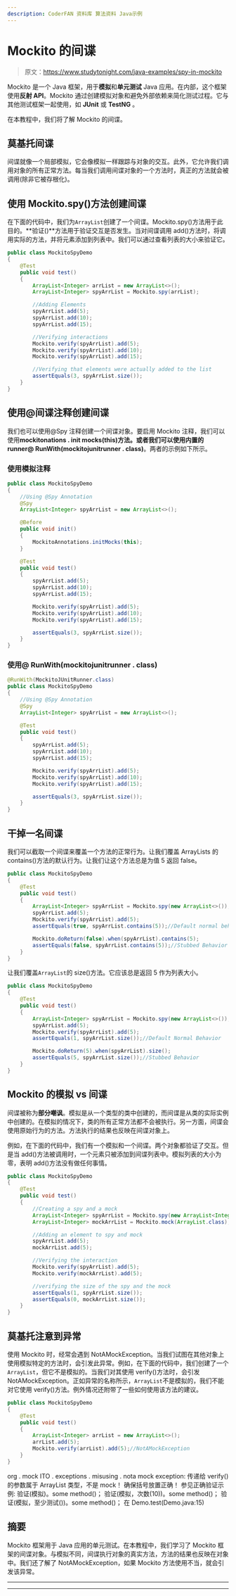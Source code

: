 ```yaml
---
description: CoderFAN 资料库 算法资料 Java示例
---
```


# Mockito 的间谍

> 原文：<https://www.studytonight.com/java-examples/spy-in-mockito>

Mockito 是一个 Java 框架，用于**模拟**和**单元测试** Java 应用。在内部，这个框架使用**反射 API**。Mockito 通过创建模拟对象和避免外部依赖来简化测试过程。它与其他测试框架一起使用，如 **JUnit** 或 **TestNG** 。

在本教程中，我们将了解 Mockito 的间谍。

## 莫基托间谍

间谍就像一个局部模拟，它会像模拟一样跟踪与对象的交互。此外，它允许我们调用对象的所有正常方法。每当我们调用间谍对象的一个方法时，真正的方法就会被调用(除非它被存根化)。

## 使用 Mockito.spy()方法创建间谍

在下面的代码中，我们为`ArrayList`创建了一个间谍。Mockito.spy()方法用于此目的。**验证()**方法用于验证交互是否发生。当对间谍调用 add()方法时，将调用实际的方法，并将元素添加到列表中。我们可以通过查看列表的大小来验证它。

```java
public class MockitoSpyDemo
{
	@Test
	public void test()
	{
		ArrayList<Integer> arrList = new ArrayList<>();
		ArrayList<Integer> spyArrList = Mockito.spy(arrList);

		//Adding Elements
		spyArrList.add(5);
		spyArrList.add(10);
		spyArrList.add(15);

        //Verifying interactions
		Mockito.verify(spyArrList).add(5);
		Mockito.verify(spyArrList).add(10);
		Mockito.verify(spyArrList).add(15);

        //Verifying that elements were actually added to the list
		assertEquals(3, spyArrList.size());
	}
}
```

## 使用@间谍注释创建间谍

我们也可以使用@Spy 注释创建一个间谍对象。要启用 Mockito 注释，我们可以使用**mockitonations . init mocks(this)**方法。或者我们可以使用内置的 runner**@ RunWith(mockitojunitrunner . class)**。两者的示例如下所示。

### 使用模拟注释

```java
public class MockitoSpyDemo
{
	//Using @Spy Annotation
	@Spy
	ArrayList<Integer> spyArrList = new ArrayList<>();

	@Before
	public void init()
	{
		MockitoAnnotations.initMocks(this); 
	}

	@Test
	public void test()
	{
		spyArrList.add(5);
		spyArrList.add(10);
		spyArrList.add(15);

		Mockito.verify(spyArrList).add(5);
		Mockito.verify(spyArrList).add(10);
		Mockito.verify(spyArrList).add(15);

		assertEquals(3, spyArrList.size());
	}
}
```

### 使用@ RunWith(mockitojunitrunner . class)

```java
@RunWith(MockitoJUnitRunner.class)
public class MockitoSpyDemo
{
	//Using @Spy Annotation
	@Spy
	ArrayList<Integer> spyArrList = new ArrayList<>();

	@Test
	public void test()
	{
		spyArrList.add(5);
		spyArrList.add(10);
		spyArrList.add(15);

		Mockito.verify(spyArrList).add(5);
		Mockito.verify(spyArrList).add(10);
		Mockito.verify(spyArrList).add(15);

		assertEquals(3, spyArrList.size());
	}
}
```

## 干掉一名间谍

我们可以截取一个间谍来覆盖一个方法的正常行为。让我们覆盖 ArrayLists 的 contains()方法的默认行为。让我们让这个方法总是为值 5 返回 false。

```java
public class MockitoSpyDemo
{
	@Test
	public void test()
	{
		ArrayList<Integer> spyArrList = Mockito.spy(new ArrayList<>());
		spyArrList.add(5);
		Mockito.verify(spyArrList).add(5);
		assertEquals(true, spyArrList.contains(5));//Default normal behavior

		Mockito.doReturn(false).when(spyArrList).contains(5);
		assertEquals(false, spyArrList.contains(5));//Stubbed Behavior
	}
}
```

让我们覆盖`ArrayList`的 size()方法。它应该总是返回 5 作为列表大小。

```java
public class MockitoSpyDemo
{
	@Test
	public void test()
	{
		ArrayList<Integer> spyArrList = Mockito.spy(new ArrayList<>());		
		spyArrList.add(5);
		Mockito.verify(spyArrList).add(5);
		assertEquals(1, spyArrList.size());//Default Normal Behavior

		Mockito.doReturn(5).when(spyArrList).size();
		assertEquals(5, spyArrList.size());//Stubbed Behavior
	}
}
```

## Mockito 的模拟 vs 间谍

间谍被称为**部分嘲讽**。模拟是从一个类型的类中创建的，而间谍是从类的实际实例中创建的。在模拟的情况下，类的所有正常方法都不会被执行。另一方面，间谍会使用原始行为的方法。方法执行的结果也反映在间谍对象上。

例如，在下面的代码中，我们有一个模拟和一个间谍。两个对象都验证了交互。但是当 add()方法被调用时，一个元素只被添加到间谍列表中。模拟列表的大小为零，表明 add()方法没有做任何事情。

```java
public class MockitoSpyDemo
{
	@Test
	public void test()
	{
		//Creating a spy and a mock
		ArrayList<Integer> spyArrList = Mockito.spy(new ArrayList<Integer>());
		ArrayList<Integer> mockArrList = Mockito.mock(ArrayList.class);

		//Adding an element to spy and mock
		spyArrList.add(5);
		mockArrList.add(5);

		//Verifying the interaction
		Mockito.verify(spyArrList).add(5);
		Mockito.verify(mockArrList).add(5);

		//verifying the size of the spy and the mock
		assertEquals(1, spyArrList.size());
		assertEquals(0, mockArrList.size());
	}
}
```

## 莫基托注意到异常

使用 Mockito 时，经常会遇到 NotAMockException。当我们试图在其他对象上使用模拟特定的方法时，会引发此异常。例如，在下面的代码中，我们创建了一个`ArrayList`，但它不是模拟的。当我们对其使用 verify()方法时，会引发 NotAMockException。正如异常的名称所示，`ArrayList`不是模拟的，我们不能对它使用 verify()方法。例外情况还附带了一些如何使用该方法的建议。

```java
public class MockitoSpyDemo
{
	@Test
	public void test()
	{
		ArrayList<Integer> arrList = new ArrayList<>();
		arrList.add(5);
		Mockito.verify(arrList).add(5);//NotAMockException
	}
}
```

org . mock ITO . exceptions . misusing . nota mock exception:
传递给 verify()的参数属于 ArrayList 类型，不是 mock！
确保括号放置正确！
参见正确验证示例:
验证(模拟)。some method()；
验证(模拟，次数(10))。some method()；
验证(模拟，至少测试())。some method()；
在 Demo.test(Demo.java:15)

## 摘要

Mockito 框架用于 Java 应用的单元测试。在本教程中，我们学习了 Mockito 框架的间谍对象。与模拟不同，间谍执行对象的真实方法，方法的结果也反映在对象中。我们还了解了 NotAMockException，如果 Mockito 方法使用不当，就会引发该异常。

* * *

* * *